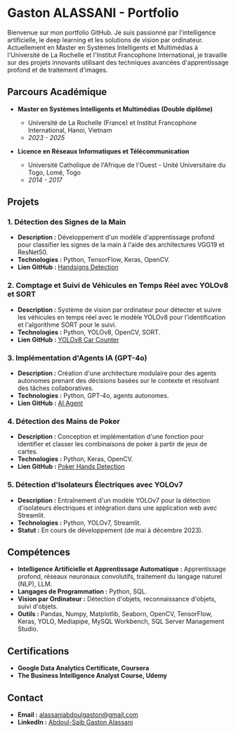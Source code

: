 # Gaston ALASSANI - Portfolio

Bienvenue sur mon portfolio GitHub. Je suis passionné par l'intelligence artificielle, le deep learning et les solutions de vision par ordinateur. Actuellement en Master en Systèmes Intelligents et Multimédias à l'Université de La Rochelle et l'Institut Francophone International, je travaille sur des projets innovants utilisant des techniques avancées d'apprentissage profond et de traitement d'images.

## Parcours Académique

- **Master en Systèmes Intelligents et Multimédias (Double diplôme)**
  - Université de La Rochelle (France) et Institut Francophone International, Hanoi, Vietnam
  - *2023 - 2025*

- **Licence en Réseaux Informatiques et Télécommunication**
  - Université Catholique de l'Afrique de l'Ouest - Unité Universitaire du Togo, Lomé, Togo
  - *2014 - 2017*

## Projets

### 1. Détection des Signes de la Main
- **Description :** Développement d'un modèle d'apprentissage profond pour classifier les signes de la main à l'aide des architectures VGG19 et ResNet50.
- **Technologies :** Python, TensorFlow, Keras, OpenCV.
- **Lien GitHub :** [Handsigns Detection](https://github.com/Gastunechi/Handsigns-Detection)

### 2. Comptage et Suivi de Véhicules en Temps Réel avec YOLOv8 et SORT
- **Description :** Système de vision par ordinateur pour détecter et suivre les véhicules en temps réel avec le modèle YOLOv8 pour l'identification et l'algorithme SORT pour le suivi.
- **Technologies :** Python, YOLOv8, OpenCV, SORT.
- **Lien GitHub :** [YOLOv8 Car Counter](https://github.com/Gastunechi/YOLOV8_Car_Counter)

### 3. Implémentation d'Agents IA (GPT-4o)
- **Description :** Création d'une architecture modulaire pour des agents autonomes prenant des décisions basées sur le contexte et résolvant des tâches collaboratives.
- **Technologies :** Python, GPT-4o, agents autonomes.
- **Lien GitHub :** [AI Agent](https://github.com/Gastunechi/AI_Agent)

### 4. Détection des Mains de Poker
- **Description :** Conception et implémentation d'une fonction pour identifier et classer les combinaisons de poker à partir de jeux de cartes.
- **Technologies :** Python, Keras, OpenCV.
- **Lien GitHub :** [Poker Hands Detection](https://github.com/Gastunechi/Poker_hands_detection)

### 5. Détection d'Isolateurs Électriques avec YOLOv7
- **Description :** Entraînement d'un modèle YOLOv7 pour la détection d'isolateurs électriques et intégration dans une application web avec Streamlit.
- **Technologies :** Python, YOLOv7, Streamlit.
- **Statut :** En cours de développement (de mai à décembre 2023).

## Compétences
- **Intelligence Artificielle et Apprentissage Automatique :** Apprentissage profond, réseaux neuronaux convolutifs, traitement du langage naturel (NLP), LLM.
- **Langages de Programmation :** Python, SQL.
- **Vision par Ordinateur :** Détection d'objets, reconnaissance d'objets, suivi d'objets.
- **Outils :** Pandas, Numpy, Matplotlib, Seaborn, OpenCV, TensorFlow, Keras, YOLO, Mediapipe, MySQL Workbench, SQL Server Management Studio.

## Certifications
- **Google Data Analytics Certificate, Coursera**
- **The Business Intelligence Analyst Course, Udemy**

## Contact

- **Email :** alassaniabdoulgaston@gmail.com
- **LinkedIn :** [Abdoul-Saib Gaston Alassani](https://www.linkedin.com/in/abdoul-saib-gaston-alassani-307823)

